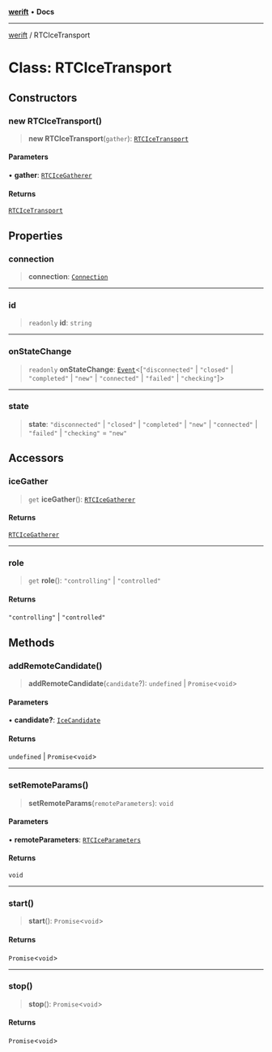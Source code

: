 [**werift**](../README.md) • **Docs**

***

[werift](../globals.md) / RTCIceTransport

# Class: RTCIceTransport

## Constructors

### new RTCIceTransport()

> **new RTCIceTransport**(`gather`): [`RTCIceTransport`](RTCIceTransport.md)

#### Parameters

• **gather**: [`RTCIceGatherer`](RTCIceGatherer.md)

#### Returns

[`RTCIceTransport`](RTCIceTransport.md)

## Properties

### connection

> **connection**: [`Connection`](Connection.md)

***

### id

> `readonly` **id**: `string`

***

### onStateChange

> `readonly` **onStateChange**: [`Event`](Event.md)\<[`"disconnected"` \| `"closed"` \| `"completed"` \| `"new"` \| `"connected"` \| `"failed"` \| `"checking"`]\>

***

### state

> **state**: `"disconnected"` \| `"closed"` \| `"completed"` \| `"new"` \| `"connected"` \| `"failed"` \| `"checking"` = `"new"`

## Accessors

### iceGather

> `get` **iceGather**(): [`RTCIceGatherer`](RTCIceGatherer.md)

#### Returns

[`RTCIceGatherer`](RTCIceGatherer.md)

***

### role

> `get` **role**(): `"controlling"` \| `"controlled"`

#### Returns

`"controlling"` \| `"controlled"`

## Methods

### addRemoteCandidate()

> **addRemoteCandidate**(`candidate`?): `undefined` \| `Promise`\<`void`\>

#### Parameters

• **candidate?**: [`IceCandidate`](IceCandidate.md)

#### Returns

`undefined` \| `Promise`\<`void`\>

***

### setRemoteParams()

> **setRemoteParams**(`remoteParameters`): `void`

#### Parameters

• **remoteParameters**: [`RTCIceParameters`](RTCIceParameters.md)

#### Returns

`void`

***

### start()

> **start**(): `Promise`\<`void`\>

#### Returns

`Promise`\<`void`\>

***

### stop()

> **stop**(): `Promise`\<`void`\>

#### Returns

`Promise`\<`void`\>
